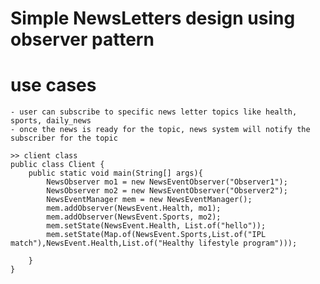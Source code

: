 # Simple NewsLetters design using observer pattern
# use cases
    - user can subscribe to specific news letter topics like health, sports, daily_news
    - once the news is ready for the topic, news system will notify the subscriber for the topic

```
>> client class
public class Client {
    public static void main(String[] args){
        NewsObserver mo1 = new NewsEventObserver("Observer1");
        NewsObserver mo2 = new NewsEventObserver("Observer2");
        NewsEventManager mem = new NewsEventManager();
        mem.addObserver(NewsEvent.Health, mo1);
        mem.addObserver(NewsEvent.Sports, mo2);
        mem.setState(NewsEvent.Health, List.of("hello"));
        mem.setState(Map.of(NewsEvent.Sports,List.of("IPL match"),NewsEvent.Health,List.of("Healthy lifestyle program")));

    }
}